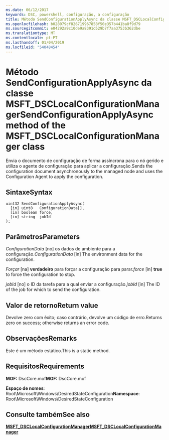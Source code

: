 ```yaml
---
ms.date: 06/12/2017
keywords: DSC, powershell, configuração, a configuração
title: Método SendConfigurationApplyAsync da classe MSFT_DSCLocalConfigurationManager
ms.openlocfilehash: b028079cf826719967858f50e357b441ba8f9d79
ms.sourcegitcommit: e04292a9c10de9a8391d529b7f7aa3753b362dbe
ms.translationtype: MT
ms.contentlocale: pt-PT
ms.lasthandoff: 01/04/2019
ms.locfileid: "54048454"
---
```

# <a name="sendconfigurationapplyasync-method-of-the-msftdsclocalconfigurationmanager-class"></a><span data-ttu-id="7babe-103">Método SendConfigurationApplyAsync da classe MSFT_DSCLocalConfigurationManager</span><span class="sxs-lookup"><span data-stu-id="7babe-103">SendConfigurationApplyAsync method of the MSFT_DSCLocalConfigurationManager class</span></span>

<span data-ttu-id="7babe-104">Envia o documento de configuração de forma assíncrona para o nó gerido e utiliza o agente de configuração para aplicar a configuração.</span><span class="sxs-lookup"><span data-stu-id="7babe-104">Sends the configuration document asynchronously to the managed node and uses the Configuration Agent to apply the configuration.</span></span>

## <a name="syntax"></a><span data-ttu-id="7babe-105">Sintaxe</span><span class="sxs-lookup"><span data-stu-id="7babe-105">Syntax</span></span>

```mof
uint32 SendConfigurationApplyAsync(
  [in] uint8   ConfigurationData[],
  [in] boolean force,
  [in] string  jobId
);
```

## <a name="parameters"></a><span data-ttu-id="7babe-106">Parâmetros</span><span class="sxs-lookup"><span data-stu-id="7babe-106">Parameters</span></span>

<span data-ttu-id="7babe-107">*ConfigurationData* \[no\] os dados de ambiente para a configuração.</span><span class="sxs-lookup"><span data-stu-id="7babe-107">*ConfigurationData* \[in\] The environment data for the configuration.</span></span>

<span data-ttu-id="7babe-108">*Forçar* \[na\] **verdadeiro** para forçar a configuração para parar.</span><span class="sxs-lookup"><span data-stu-id="7babe-108">*force* \[in\] **true** to force the configuration to stop.</span></span>

<span data-ttu-id="7babe-109">*jobId* \[no\] o ID da tarefa para a qual enviar a configuração.</span><span class="sxs-lookup"><span data-stu-id="7babe-109">*jobId* \[in\] The ID of the job for which to send the configuration.</span></span>

## <a name="return-value"></a><span data-ttu-id="7babe-110">Valor de retorno</span><span class="sxs-lookup"><span data-stu-id="7babe-110">Return value</span></span>

<span data-ttu-id="7babe-111">Devolve zero com êxito; caso contrário, devolve um código de erro.</span><span class="sxs-lookup"><span data-stu-id="7babe-111">Returns zero on success; otherwise returns an error code.</span></span>

## <a name="remarks"></a><span data-ttu-id="7babe-112">Observações</span><span class="sxs-lookup"><span data-stu-id="7babe-112">Remarks</span></span>

<span data-ttu-id="7babe-113">Este é um método estático.</span><span class="sxs-lookup"><span data-stu-id="7babe-113">This is a static method.</span></span>

## <a name="requirements"></a><span data-ttu-id="7babe-114">Requisitos</span><span class="sxs-lookup"><span data-stu-id="7babe-114">Requirements</span></span>

<span data-ttu-id="7babe-115">**MOF:** DscCore.mof</span><span class="sxs-lookup"><span data-stu-id="7babe-115">**MOF:** DscCore.mof</span></span>

<span data-ttu-id="7babe-116">**Espaço de nomes**: Root\Microsoft\Windows\DesiredStateConfiguration</span><span class="sxs-lookup"><span data-stu-id="7babe-116">**Namespace**: Root\Microsoft\Windows\DesiredStateConfiguration</span></span>

## <a name="see-also"></a><span data-ttu-id="7babe-117">Consulte também</span><span class="sxs-lookup"><span data-stu-id="7babe-117">See also</span></span>

[<span data-ttu-id="7babe-118">**MSFT_DSCLocalConfigurationManager**</span><span class="sxs-lookup"><span data-stu-id="7babe-118">**MSFT_DSCLocalConfigurationManager**</span></span>](msft-dsclocalconfigurationmanager.md)